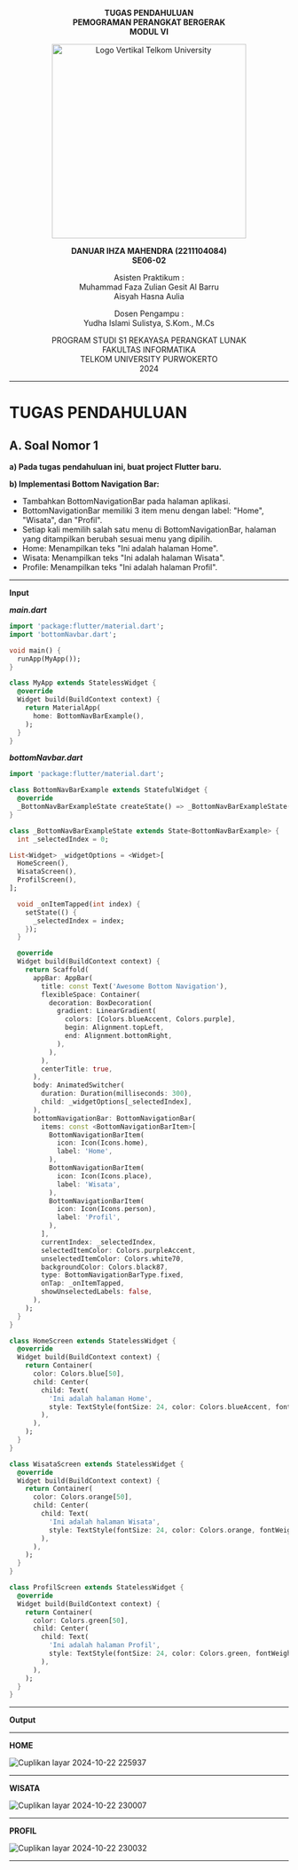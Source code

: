 <div align="center">

**TUGAS PENDAHULUAN** <br>
**PEMOGRAMAN PERANGKAT BERGERAK** <br>
**MODUL VI** <br>

<img src="https://github.com/user-attachments/assets/637271ab-0240-4561-a7a6-04cb1169f636" alt="Logo Vertikal Telkom University" width="350"/>

**DANUAR IHZA MAHENDRA (2211104084)**  
**SE06-02**

Asisten Praktikum :  
Muhammad Faza Zulian Gesit Al Barru  
Aisyah Hasna Aulia

Dosen Pengampu :  
Yudha Islami Sulistya, S.Kom., M.Cs

PROGRAM STUDI S1 REKAYASA PERANGKAT LUNAK  
FAKULTAS INFORMATIKA  
TELKOM UNIVERSITY PURWOKERTO  
2024

</div>

---

# TUGAS PENDAHULUAN

## A. Soal Nomor 1
**a) Pada tugas pendahuluan ini, buat project Flutter baru.**

**b) Implementasi Bottom Navigation Bar:**
- Tambahkan BottomNavigationBar pada halaman aplikasi.
- BottomNavigationBar memiliki 3 item menu dengan label: "Home", "Wisata",
dan "Profil".
- Setiap kali memilih salah satu menu di BottomNavigationBar, halaman yang
ditampilkan berubah sesuai menu yang dipilih.
- Home: Menampilkan teks "Ini adalah halaman Home".
- Wisata: Menampilkan teks "Ini adalah halaman Wisata".
- Profile: Menampilkan teks "Ini adalah halaman Profil".

---

**Input**

***main.dart***
```dart
import 'package:flutter/material.dart';
import 'bottomNavbar.dart';

void main() {
  runApp(MyApp());
}

class MyApp extends StatelessWidget {
  @override
  Widget build(BuildContext context) {
    return MaterialApp(
      home: BottomNavBarExample(),
    );
  }
}

```

***bottomNavbar.dart***
```dart
import 'package:flutter/material.dart';

class BottomNavBarExample extends StatefulWidget {
  @override
  _BottomNavBarExampleState createState() => _BottomNavBarExampleState();
}

class _BottomNavBarExampleState extends State<BottomNavBarExample> {
  int _selectedIndex = 0;

List<Widget> _widgetOptions = <Widget>[
  HomeScreen(),
  WisataScreen(),
  ProfilScreen(),
];

  void _onItemTapped(int index) {
    setState(() {
      _selectedIndex = index;
    });
  }

  @override
  Widget build(BuildContext context) {
    return Scaffold(
      appBar: AppBar(
        title: const Text('Awesome Bottom Navigation'),
        flexibleSpace: Container(
          decoration: BoxDecoration(
            gradient: LinearGradient(
              colors: [Colors.blueAccent, Colors.purple],
              begin: Alignment.topLeft,
              end: Alignment.bottomRight,
            ),
          ),
        ),
        centerTitle: true,
      ),
      body: AnimatedSwitcher(
        duration: Duration(milliseconds: 300),
        child: _widgetOptions[_selectedIndex],
      ),
      bottomNavigationBar: BottomNavigationBar(
        items: const <BottomNavigationBarItem>[
          BottomNavigationBarItem(
            icon: Icon(Icons.home),
            label: 'Home',
          ),
          BottomNavigationBarItem(
            icon: Icon(Icons.place),
            label: 'Wisata',
          ),
          BottomNavigationBarItem(
            icon: Icon(Icons.person),
            label: 'Profil',
          ),
        ],
        currentIndex: _selectedIndex,
        selectedItemColor: Colors.purpleAccent,
        unselectedItemColor: Colors.white70,
        backgroundColor: Colors.black87,
        type: BottomNavigationBarType.fixed,
        onTap: _onItemTapped,
        showUnselectedLabels: false,
      ),
    );
  }
}

class HomeScreen extends StatelessWidget {
  @override
  Widget build(BuildContext context) {
    return Container(
      color: Colors.blue[50],
      child: Center(
        child: Text(
          'Ini adalah halaman Home',
          style: TextStyle(fontSize: 24, color: Colors.blueAccent, fontWeight: FontWeight.bold),
        ),
      ),
    );
  }
}

class WisataScreen extends StatelessWidget {
  @override
  Widget build(BuildContext context) {
    return Container(
      color: Colors.orange[50],
      child: Center(
        child: Text(
          'Ini adalah halaman Wisata',
          style: TextStyle(fontSize: 24, color: Colors.orange, fontWeight: FontWeight.bold),
        ),
      ),
    );
  }
}

class ProfilScreen extends StatelessWidget {
  @override
  Widget build(BuildContext context) {
    return Container(
      color: Colors.green[50],
      child: Center(
        child: Text(
          'Ini adalah halaman Profil',
          style: TextStyle(fontSize: 24, color: Colors.green, fontWeight: FontWeight.bold),
        ),
      ),
    );
  }
}

```

---

**Output**

---

**HOME**

![Cuplikan layar 2024-10-22 225937](https://github.com/user-attachments/assets/ff278504-179c-4986-b494-b2a3816077f2)


---

**WISATA**

![Cuplikan layar 2024-10-22 230007](https://github.com/user-attachments/assets/7fda8764-32be-4ab2-8226-fc45056b85ed)

---

**PROFIL**

![Cuplikan layar 2024-10-22 230032](https://github.com/user-attachments/assets/ee0fec65-899a-4440-8b06-849dc3f95e19)

---
